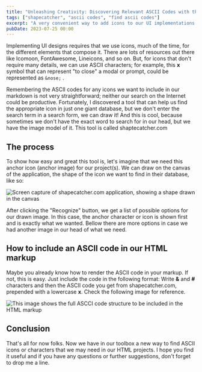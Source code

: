 ```yaml
---
title: "Unleashing Creativity: Discovering Relevant ASCII Codes with this awesome tool"
tags: ["shapecatcher", "ascii codes", "find ascii codes"]
excerpt: "A very convenient way to add icons to our UI implementations is to use shapecatcher.com. We will discover how to generate and include ASCII icons with this great tool."
pubDate: 2023-07-25 00:00
---
```


Implementing UI designs requires that we use icons, much of the time, for the different elements that compose it. There are lots of resources out there like Icomoon, FontAwesome, Lineicons, and so on. But, for icons that don't require many details, we can use ASCII characters; for example, this **x** symbol that can represent "to close" a modal or prompt, could be represented as `&nose;` .

Remembering the ASCII codes for any icons we want to include in our markdown is not very straightforward; neither our search on the Internet could be productive. Fortunately, I discovered a tool that can help us find the appropriate icon in just one giant database, but we don't enter the search term in a search form, we can draw it!
And this is cool, because sometimes we don't have the exact word to search for in our head, but we have the image model of it.
This tool is called shaptecatcher.com

## The process

To show how easy and great this tool is, let's imagine that we need this anchor icon (anchor image) for our project(s). We can draw on the canvas of the application, the shape of the icon we want to find in their database, like so:

<div class="card article-image">
<img src="https://res.cloudinary.com/dfpkdo5tf/image/upload/v1690299622/jandrade.co.v4/Screen_Shot_2023-07-06_at_12.17.39_1.png" alt="Screen capture of shapecatcher.com application, showing a shape drawn in the canvas">
</div>

After clicking the "Recognize" button, we get a list of possible options for our drawn image. In this case, the anchor character or icon is shown first and is exactly what we wanted. Bellow there are more options in case we had another image in our head of what we need.

## How to include an ASCII code in our HTML markup

Maybe you already know how to render the ASCII code in your markup. If not, this is easy. Just include the code in the following format:
Write **&** and **#** characters and then the ASCII code you get from shapecatcher.com, prepended with a lowercase **x**.
Check the following image for reference.

![This image shows the full ASCCI code structure to be included in the HTML markup](https://res.cloudinary.com/dfpkdo5tf/image/upload/v1690299838/jandrade.co.v4/Pasted_image_20230706125551.png)

## Conclusion

That's all for now folks. Now we have in our toolbox a new way to find ASCII icons or characters that we may need in our HTML projects. I hope you find it useful and if you have any questions or further suggestions, don't forget to drop me a line.
